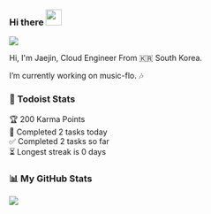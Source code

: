 ### Hi there <img src="https://github.com/sciencepal/sciencepal/blob/master/assets/Hi.gif" width="29px">
![](https://visitor-badge.glitch.me/badge?page_id=jaejin1.jaejin1)

Hi, I'm Jaejin, Cloud Engineer From 🇰🇷 South Korea.

I’m currently working on music-flo. 🎶

### 📝 Todoist Stats
<!-- TODO-IST:START -->
🏆  200 Karma Points           
🌸  Completed 2 tasks today           
✅  Completed 2 tasks so far           
⏳  Longest streak is 0 days
<!-- TODO-IST:END -->

### 📊 My GitHub Stats

<img src="https://github-readme-stats.vercel.app/api?username=jaejin1&count_private=true&show_icons=true&theme=gruvbox" />


<!--
**jaejin1/jaejin1** is a ✨ _special_ ✨ repository because its `README.md` (this file) appears on your GitHub profile.

Here are some ideas to get you started:

- 🔭 I’m currently working on ...
- 🌱 I’m currently learning ...
- 👯 I’m looking to collaborate on ...
- 🤔 I’m looking for help with ...
- 💬 Ask me about ...
- 📫 How to reach me: ...
- 😄 Pronouns: ...
- ⚡ Fun fact: ...
--> 

